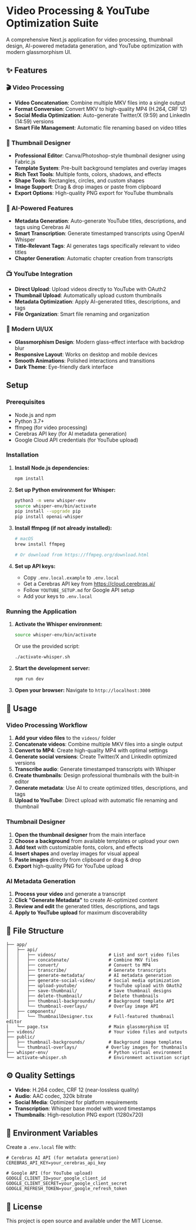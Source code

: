 # Video Processing & YouTube Optimization Suite

A comprehensive Next.js application for video processing, thumbnail design, AI-powered metadata generation, and YouTube optimization with modern glassmorphism UI.

## ✨ Features

### 🎬 Video Processing
- **Video Concatenation**: Combine multiple MKV files into a single output
- **Format Conversion**: Convert MKV to high-quality MP4 (H.264, CRF 12)
- **Social Media Optimization**: Auto-generate Twitter/X (9:59) and LinkedIn (14:59) versions
- **Smart File Management**: Automatic file renaming based on video titles

### 🎨 Thumbnail Designer
- **Professional Editor**: Canva/Photoshop-style thumbnail designer using Fabric.js
- **Template System**: Pre-built background templates and overlay images
- **Rich Text Tools**: Multiple fonts, colors, shadows, and effects
- **Shape Tools**: Rectangles, circles, and custom shapes
- **Image Support**: Drag & drop images or paste from clipboard
- **Export Options**: High-quality PNG export for YouTube thumbnails

### 🤖 AI-Powered Features
- **Metadata Generation**: Auto-generate YouTube titles, descriptions, and tags using Cerebras AI
- **Smart Transcription**: Generate timestamped transcripts using OpenAI Whisper
- **Title-Relevant Tags**: AI generates tags specifically relevant to video titles
- **Chapter Generation**: Automatic chapter creation from transcripts

### 📺 YouTube Integration
- **Direct Upload**: Upload videos directly to YouTube with OAuth2
- **Thumbnail Upload**: Automatically upload custom thumbnails
- **Metadata Optimization**: Apply AI-generated titles, descriptions, and tags
- **File Organization**: Smart file renaming and organization

### 🎨 Modern UI/UX
- **Glassmorphism Design**: Modern glass-effect interface with backdrop blur
- **Responsive Layout**: Works on desktop and mobile devices
- **Smooth Animations**: Polished interactions and transitions
- **Dark Theme**: Eye-friendly dark interface

## Setup

### Prerequisites

- Node.js and npm
- Python 3.7+
- ffmpeg (for video processing)
- Cerebras API key (for AI metadata generation)
- Google Cloud API credentials (for YouTube upload)

### Installation

1. **Install Node.js dependencies:**
   ```bash
   npm install
   ```

2. **Set up Python environment for Whisper:**
   ```bash
   python3 -m venv whisper-env
   source whisper-env/bin/activate
   pip install --upgrade pip
   pip install openai-whisper
   ```

3. **Install ffmpeg (if not already installed):**
   ```bash
   # macOS
   brew install ffmpeg
   
   # Or download from https://ffmpeg.org/download.html
   ```

4. **Set up API keys:**
   - Copy `.env.local.example` to `.env.local`
   - Get a Cerebras API key from https://cloud.cerebras.ai/
   - Follow `YOUTUBE_SETUP.md` for Google API setup
   - Add your keys to `.env.local`

### Running the Application

1. **Activate the Whisper environment:**
   ```bash
   source whisper-env/bin/activate
   ```
   
   Or use the provided script:
   ```bash
   ./activate-whisper.sh
   ```

2. **Start the development server:**
   ```bash
   npm run dev
   ```

3. **Open your browser:**
   Navigate to `http://localhost:3000`

## 🚀 Usage

### Video Processing Workflow

1. **Add your video files** to the `videos/` folder
2. **Concatenate videos**: Combine multiple MKV files into a single output
3. **Convert to MP4**: Create high-quality MP4 with optimal settings
4. **Generate social versions**: Create Twitter/X and LinkedIn optimized versions
5. **Transcribe audio**: Generate timestamped transcripts with Whisper
6. **Create thumbnails**: Design professional thumbnails with the built-in editor
7. **Generate metadata**: Use AI to create optimized titles, descriptions, and tags
8. **Upload to YouTube**: Direct upload with automatic file renaming and thumbnail

### Thumbnail Designer

1. **Open the thumbnail designer** from the main interface
2. **Choose a background** from available templates or upload your own
3. **Add text** with customizable fonts, colors, and effects
4. **Insert shapes** and overlay images for visual appeal
5. **Paste images** directly from clipboard or drag & drop
6. **Export** high-quality PNG for YouTube upload

### AI Metadata Generation

1. **Process your video** and generate a transcript
2. **Click "Generate Metadata"** to create AI-optimized content
3. **Review and edit** the generated titles, descriptions, and tags
4. **Apply to YouTube upload** for maximum discoverability

## 📁 File Structure

```
├── app/
│   ├── api/
│   │   ├── videos/                    # List and sort video files
│   │   ├── concatenate/               # Combine MKV files
│   │   ├── convert/                   # Convert to MP4
│   │   ├── transcribe/                # Generate transcripts
│   │   ├── generate-metadata/         # AI metadata generation
│   │   ├── generate-social-video/     # Social media optimization
│   │   ├── upload-youtube/            # YouTube upload with OAuth2
│   │   ├── save-thumbnail/            # Save thumbnail designs
│   │   ├── delete-thumbnail/          # Delete thumbnails
│   │   ├── thumbnail-backgrounds/     # Background template API
│   │   └── thumbnail-overlays/        # Overlay image API
│   ├── components/
│   │   └── ThumbnailDesigner.tsx      # Full-featured thumbnail editor
│   └── page.tsx                       # Main glassmorphism UI
├── videos/                            # Your video files and outputs
├── public/
│   ├── thumbnail-backgrounds/         # Background image templates
│   └── thumbnail-overlays/           # Overlay images for thumbnails
├── whisper-env/                       # Python virtual environment
└── activate-whisper.sh                # Environment activation script
```

## ⚙️ Quality Settings

- **Video**: H.264 codec, CRF 12 (near-lossless quality)
- **Audio**: AAC codec, 320k bitrate
- **Social Media**: Optimized for platform requirements
- **Transcription**: Whisper base model with word timestamps
- **Thumbnails**: High-resolution PNG export (1280x720)

## 🔧 Environment Variables

Create a `.env.local` file with:

```env
# Cerebras AI API (for metadata generation)
CEREBRAS_API_KEY=your_cerebras_api_key

# Google API (for YouTube upload)
GOOGLE_CLIENT_ID=your_google_client_id
GOOGLE_CLIENT_SECRET=your_google_client_secret
GOOGLE_REFRESH_TOKEN=your_google_refresh_token
```

## 📝 License

This project is open source and available under the MIT License.